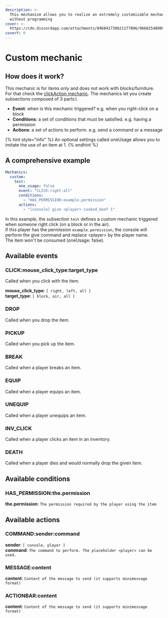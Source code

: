```yaml
---
description: >-
  This mechanism allows you to realize an extremely customizable mechanism
  without programming
cover: >-
  https://cdn.discordapp.com/attachments/896841738621177896/966825489098489856/unknown.png
coverY: 0
---
```


# Custom mechanic

## How does it work?

This mechanic is for items only and does not work with blocks/furniture.\
For that check the [clickAction mechanic](clickaction-mechanic.md).
The mechanics let you create subsections composed of 3 parts:\

* **Event**: when is this mechanic triggered? e.g. when you right-click on a block
* **Conditions**: a set of conditions that must be satisfied. e.g. having a permission
* **Actions**: a set of actions to perform. e.g. send a command or a message

{% hint style="info" %}
An optional settings called oneUsage allows you to imitate the use of an item at 1.&#x20;
{% endhint %}

## A comprehensive example

```yaml
Mechanics:
  custom:
    test:
      one_usage: false
      event: "CLICK:right:all"
      conditions:
        - "HAS_PERMISSION:example.permission"
      actions:
        - "[console] give <player> cooked_beef 1"
```

In this example, the subsection `test` defines a custom mechanic triggered when someone right click (on a block or in the air).\
If this player has the permission `example.permission`, the console will perform the give command and replace \<player> by the player name.\
The item won't be consumed (oneUsage: false).

## Available events

### CLICK:mouse\_click\_type:target\_type

Called when you click with the item.

**mouse\_click\_type**: `[ right, left, all ]`\
**target\_type**: `[ block, air, all ]`&#x20;

### DROP

Called when you drop the item.

### PICKUP

Called when you pick up the item.

### BREAK
Called when a player breaks an item.

### EQUIP
Called when a player equips an item.

### UNEQUIP
Called when a player unequips an item.

### INV_CLICK
Called when a player clicks an item in an inventory.

### DEATH
Called when a player dies and would normally drop the given item.

## Available conditions

### HAS_PERMISSION:the.permission

**the.permission**:  `The permission required by the player using the item`

## Available actions

### COMMAND:sender:command

**sender**:  `[ console, player ]`\
**command**:  `The command to perform. The placeholder <player> can be used.`

### MESSAGE:content

**content**:  `Content of the message to send (it supports minimessage format)`

### ACTIONBAR:content

**content**:  `Content of the message to send (it supports minimessage format)`
